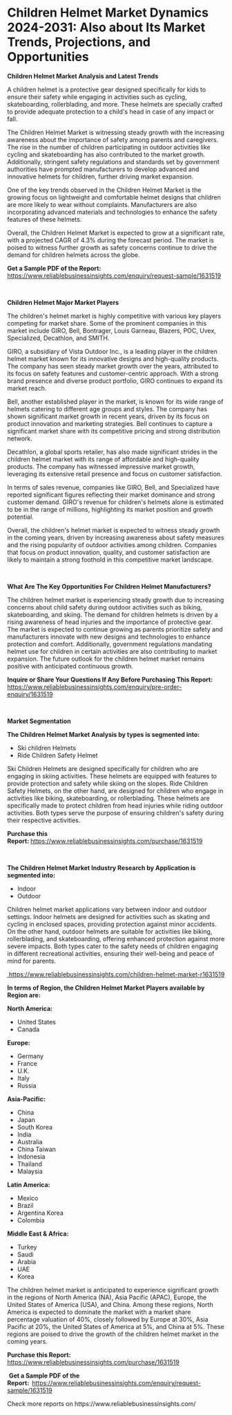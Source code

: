 <p><h1>Children Helmet Market Dynamics 2024-2031: Also about Its Market Trends, Projections, and Opportunities</h1></p><p><strong>Children Helmet Market Analysis and Latest Trends</strong></p>
<p><p>A children helmet is a protective gear designed specifically for kids to ensure their safety while engaging in activities such as cycling, skateboarding, rollerblading, and more. These helmets are specially crafted to provide adequate protection to a child's head in case of any impact or fall.</p><p>The Children Helmet Market is witnessing steady growth with the increasing awareness about the importance of safety among parents and caregivers. The rise in the number of children participating in outdoor activities like cycling and skateboarding has also contributed to the market growth. Additionally, stringent safety regulations and standards set by government authorities have prompted manufacturers to develop advanced and innovative helmets for children, further driving market expansion.</p><p>One of the key trends observed in the Children Helmet Market is the growing focus on lightweight and comfortable helmet designs that children are more likely to wear without complaints. Manufacturers are also incorporating advanced materials and technologies to enhance the safety features of these helmets.</p><p>Overall, the Children Helmet Market is expected to grow at a significant rate, with a projected CAGR of 4.3% during the forecast period. The market is poised to witness further growth as safety concerns continue to drive the demand for children helmets across the globe.</p></p>
<p><strong>Get a Sample PDF of the Report:&nbsp;</strong> <a href="https://www.reliablebusinessinsights.com/enquiry/request-sample/1631519">https://www.reliablebusinessinsights.com/enquiry/request-sample/1631519</a></p>
<p>&nbsp;</p>
<p><strong>Children Helmet Major Market Players</strong></p>
<p><p>The children's helmet market is highly competitive with various key players competing for market share. Some of the prominent companies in this market include GIRO, Bell, Bontrager, Louis Garneau, Blazers, POC, Uvex, Specialized, Decathlon, and SMITH.</p><p>GIRO, a subsidiary of Vista Outdoor Inc., is a leading player in the children helmet market known for its innovative designs and high-quality products. The company has seen steady market growth over the years, attributed to its focus on safety features and customer-centric approach. With a strong brand presence and diverse product portfolio, GIRO continues to expand its market reach.</p><p>Bell, another established player in the market, is known for its wide range of helmets catering to different age groups and styles. The company has shown significant market growth in recent years, driven by its focus on product innovation and marketing strategies. Bell continues to capture a significant market share with its competitive pricing and strong distribution network.</p><p>Decathlon, a global sports retailer, has also made significant strides in the children helmet market with its range of affordable and high-quality products. The company has witnessed impressive market growth, leveraging its extensive retail presence and focus on customer satisfaction.</p><p>In terms of sales revenue, companies like GIRO, Bell, and Specialized have reported significant figures reflecting their market dominance and strong customer demand. GIRO's revenue for children's helmets alone is estimated to be in the range of millions, highlighting its market position and growth potential.</p><p>Overall, the children's helmet market is expected to witness steady growth in the coming years, driven by increasing awareness about safety measures and the rising popularity of outdoor activities among children. Companies that focus on product innovation, quality, and customer satisfaction are likely to maintain a strong foothold in this competitive market landscape.</p></p>
<p>&nbsp;</p>
<p><strong>What Are The Key Opportunities For Children Helmet Manufacturers?</strong></p>
<p><p>The children helmet market is experiencing steady growth due to increasing concerns about child safety during outdoor activities such as biking, skateboarding, and skiing. The demand for children helmets is driven by a rising awareness of head injuries and the importance of protective gear. The market is expected to continue growing as parents prioritize safety and manufacturers innovate with new designs and technologies to enhance protection and comfort. Additionally, government regulations mandating helmet use for children in certain activities are also contributing to market expansion. The future outlook for the children helmet market remains positive with anticipated continuous growth.</p></p>
<p><strong>Inquire or Share Your Questions If Any Before Purchasing This Report:</strong> <a href="https://www.reliablebusinessinsights.com/enquiry/pre-order-enquiry/1631519">https://www.reliablebusinessinsights.com/enquiry/pre-order-enquiry/1631519</a></p>
<p>&nbsp;</p>
<p><strong>Market Segmentation</strong></p>
<p><strong>The Children Helmet Market Analysis by types is segmented into:</strong></p>
<p><ul><li>Ski children Helmets</li><li>Ride Children Safety Helmet</li></ul></p>
<p><p>Ski Children Helmets are designed specifically for children who are engaging in skiing activities. These helmets are equipped with features to provide protection and safety while skiing on the slopes. Ride Children Safety Helmets, on the other hand, are designed for children who engage in activities like biking, skateboarding, or rollerblading. These helmets are specifically made to protect children from head injuries while riding outdoor activities. Both types serve the purpose of ensuring children's safety during their respective activities.</p></p>
<p><strong>Purchase this Report:&nbsp;</strong><a href="https://www.reliablebusinessinsights.com/purchase/1631519">https://www.reliablebusinessinsights.com/purchase/1631519</a></p>
<p>&nbsp;</p>
<p><strong>The Children Helmet Market Industry Research by Application is segmented into:</strong></p>
<p><ul><li>Indoor</li><li>Outdoor</li></ul></p>
<p><p>Children helmet market applications vary between indoor and outdoor settings. Indoor helmets are designed for activities such as skating and cycling in enclosed spaces, providing protection against minor accidents. On the other hand, outdoor helmets are suitable for activities like biking, rollerblading, and skateboarding, offering enhanced protection against more severe impacts. Both types cater to the safety needs of children engaging in different recreational activities, ensuring their well-being and peace of mind for parents.</p></p>
<p><a href="https://www.reliablebusinessinsights.com/children-helmet-market-r1631519">&nbsp;https://www.reliablebusinessinsights.com/children-helmet-market-r1631519</a></p>
<p><strong>In terms of Region, the Children Helmet Market Players available by Region are:</strong></p>
<p>
    <p> <strong> North America: </strong>
        <ul>
            <li>United States</li>
            <li>Canada</li>
        </ul>
        </p> 
    <p> <strong> Europe: </strong>
        <ul>
            <li>Germany</li>
            <li>France</li>
            <li>U.K.</li>
            <li>Italy</li>
            <li>Russia</li>
        </ul>
        </p> 
    <p> <strong> Asia-Pacific: </strong>
        <ul>
            <li>China</li>
            <li>Japan</li>
            <li>South Korea</li>
            <li>India</li>
            <li>Australia</li>
            <li>China Taiwan</li>
            <li>Indonesia</li>
            <li>Thailand</li>
            <li>Malaysia</li>
        </ul>
        </p> 
    <p> <strong> Latin America: </strong>
        <ul>
            <li>Mexico</li>
            <li>Brazil</li>
            <li>Argentina Korea</li>
            <li>Colombia</li>
        </ul>
        </p> 
    <p> <strong> Middle East & Africa: </strong>
        <ul>
            <li>Turkey</li>
            <li>Saudi</li>
            <li>Arabia</li>
            <li>UAE</li>
            <li>Korea</li>
        </ul>
    </p>
    </p>
<p><p>The children helmet market is anticipated to experience significant growth in the regions of North America (NA), Asia Pacific (APAC), Europe, the United States of America (USA), and China. Among these regions, North America is expected to dominate the market with a market share percentage valuation of 40%, closely followed by Europe at 30%, Asia Pacific at 20%, the United States of America at 5%, and China at 5%. These regions are poised to drive the growth of the children helmet market in the coming years.</p></p>
<p><strong>Purchase this Report: </strong><a href="https://www.reliablebusinessinsights.com/purchase/1631519">https://www.reliablebusinessinsights.com/purchase/1631519</a></p>
<p>&nbsp;<strong>Get a Sample PDF of the Report:&nbsp;&nbsp;</strong><a href="https://www.reliablebusinessinsights.com/enquiry/request-sample/1631519">https://www.reliablebusinessinsights.com/enquiry/request-sample/1631519</a></p>
<p><strong></strong></p>
<p>Check more reports on https://www.reliablebusinessinsights.com/</p>